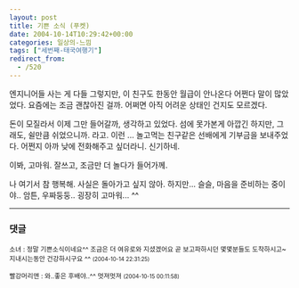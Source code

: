 ```yaml
---
layout: post
title: 기쁜 소식 (푸켓)
date: 2004-10-14T10:29:42+00:00
categories: 일상의-느낌
tags: ["세번째-태국여행기"]
redirect_from:
  - /520
---
```


엔지니어들 사는 게 다들 그렇지만, 이 친구도 한동안 월급이 안나온다 어쩐다 말이 많았었다. 요즘에는 조금 괜찮아진 걸까. 어쩌면 아직 어려운 상태인 건지도 모르겠다.

돈이 모질라서 이제 그만 들어갈까, 생각하고 있었다. 섬에 못가본게 아깝긴 하지만, 그래도, 쉴만큼 쉬었으니까. 라고. 이런 ... 놀고먹는 친구같은 선배에게 기부금을 보내주었다. 어쩐지 아까 낮에 전화해주고 싶더라니. 신기하네.

이봐, 고마워. 잘쓰고, 조금만 더 놀다가 들어가께.

나 여기서 참 행복해. 사실은 돌아가고 싶지 않아. 하지만... 슬슬, 마음을 준비하는 중이야.. 암튼, 우짜둥둥.. 굉장히 고마워... ^^

* * *

### 댓글



<!--- cmt:876 --->
<!--- mail: --->
<!--- parent:0 --->

<small class=comment>소녀 : 정말 기쁜소식이네요^^ 조금은 더 여유로와 지셨겠어요 곧 보고파하시던 몇몇분들도 도착하시고~ 지내시는동안 건강하시구요 ^^ <small>(2004-10-14 22:31:25)</small></small>


<!--- cmt:877 --->
<!--- mail: --->
<!--- parent:0 --->

<small class=comment>빨강머리앤 : 와..좋은 후배야..^^ 멋져멋져 <small>(2004-10-15 00:11:58)</small></small>

